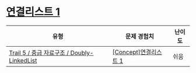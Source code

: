 # [연결리스트 1](https://www.codetree.ai/trails/complete/curated-cards/intro-linked-list1)

|유형|문제 경험치|난이도|
|---|---|---|
|[Trail 5 / 중급 자료구조 / Doubly-LinkedList](https://www.codetree.ai/trail-info/intermediate-mid/)|[[Concept]연결리스트 1](https://www.codetree.ai/trails/complete/curated-cards/intro-linked-list1/)|쉬움|

